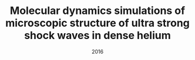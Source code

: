 ---
title: "Molecular dynamics simulations of microscopic structure of ultra strong shock waves in dense helium"
collection: publications
permalink: /publication/2016-Molecular-dynamics-simulations-of-microscopic-structure-of-ultra-strong-shock-waves-in-dense-helium
date: 2016
venue: 'Frontiers of Physics'
paperurl: 'https://doi.org/10.1007/s11467-016-0590-5'
citation: ' Hao Liu,  Wei Kang,  Qi Zhang,  Yin Zhang,  Huilin Duan,  X. He, &quot;Molecular dynamics simulations of microscopic structure of ultra strong shock waves in dense helium.&quot; Frontiers of Physics, 11, 115206, 2016.'
authors: ' Hao Liu,  Wei Kang,  Qi Zhang,  Yin Zhang,  Huilin Duan,  X. He, '
volume: '11'
pages: '115206'
---